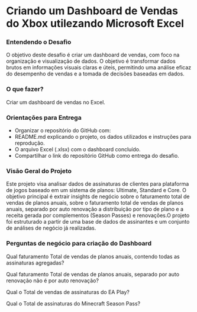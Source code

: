 # Criando um Dashboard de Vendas do Xbox utilezando Microsoft Excel

### Entendendo o Desafio

O objetivo deste desafio é criar um dashboard de vendas, com foco na organização e visualização de dados. O objetivo é transformar dados brutos em informações visuais claras e úteis, permitindo uma análise eficaz do desempenho de vendas e a tomada de decisões baseadas em dados.

### O que fazer?

Criar um dashboard de vendas no Excel.

### Orientações para Entrega
- Organizar o repositório do GitHub com:
- README.md explicando o projeto, os dados utilizados e instruções para reprodução.
- O arquivo Excel (.xlsx) com o dashboard concluído.
- Compartilhar o link do repositório GitHub como entrega do desafio.

### Visão Geral do Projeto

Este projeto visa analisar dados de assinaturas de clientes para plataforma de jogos baseado em um sistema de planos: Ultimate, Standard e Core. O objetivo principal é extrair insights de negócio sobre o faturamento total de vendas de planos anuais, sobre o faturamento total de vendas de planos anuais, separado por auto renovação a distribuição por tipo de plano e a receita gerada por complementos (Season Passes) e renovações.O projeto foi estruturado a partir de uma base de dados de assinantes e um conjunto de análises de negócio já realizadas. 



### Perguntas de negócio para criação do Dashboard


Qual faturamento Total de vendas de planos anuais, contendo todas as assinaturas agregadas?

Qual faturamento Total de vendas de planos anuais, separado por auto renovação não é por auto renovação?				

Qual o Total de vendas de assinaturas do EA Play?

Qual o Total de assinaturas do Minecraft Season Pass?
